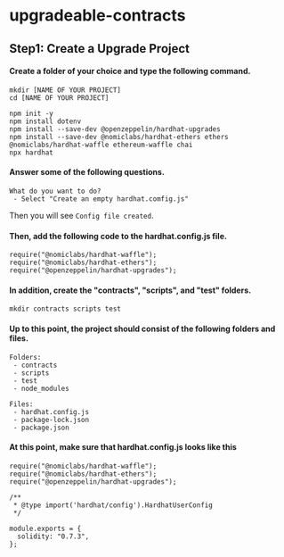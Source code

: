 # upgradeable-contracts

## Step1: Create a Upgrade Project
#### Create a folder of your choice and type the following command.
```
mkdir [NAME OF YOUR PROJECT]
cd [NAME OF YOUR PROJECT]

npm init -y
npm install dotenv
npm install --save-dev @openzeppelin/hardhat-upgrades
npm install --save-dev @nomiclabs/hardhat-ethers ethers @nomiclabs/hardhat-waffle ethereum-waffle chai
npx hardhat
```

#### Answer some of the following questions.
```
What do you want to do?
 - Select "Create an empty hardhat.comfig.js"
```
Then you will see ```Config file created```.

#### Then, add the following code to the hardhat.config.js file.
```
require("@nomiclabs/hardhat-waffle");
require("@nomiclabs/hardhat-ethers");
require("@openzeppelin/hardhat-upgrades");
```

#### In addition, create the "contracts", "scripts", and "test" folders.
```
mkdir contracts scripts test
```

#### Up to this point, the project should consist of the following folders and files.
```
Folders:
 - contracts
 - scripts
 - test
 - node_modules

Files:
 - hardhat.config.js
 - package-lock.json
 - package.json
```

#### At this point, make sure that hardhat.config.js looks like this
```
require("@nomiclabs/hardhat-waffle");
require("@nomiclabs/hardhat-ethers");
require("@openzeppelin/hardhat-upgrades");

/**
 * @type import('hardhat/config').HardhatUserConfig
 */
 
module.exports = {
  solidity: "0.7.3",
};
```
